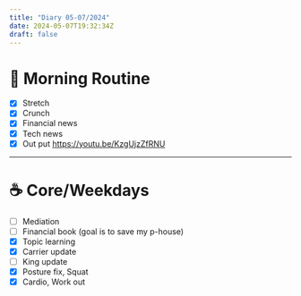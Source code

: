 ```yaml
---
title: "Diary 05-07/2024"  
date: 2024-05-07T19:32:34Z
draft: false
---
```


# 🍳 Morning Routine

- [x]  Stretch
- [x]  Crunch
- [x]  Financial news
- [x]  Tech news
- [x]  Out put https://youtu.be/KzgUjzZfRNU

---

# ☕ Core/Weekdays

- [ ]  Mediation
- [ ]  Financial book (goal is to save my p-house)
- [x]  Topic learning
- [x]  Carrier update
- [ ]  King update
- [x]  Posture fix, Squat
- [x]  Cardio, Work out